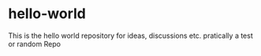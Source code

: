 # hello-world
This is the hello world repository for ideas, discussions etc. pratically a test or random Repo
